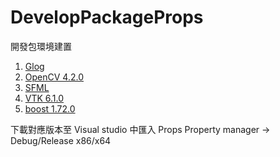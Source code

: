 # DevelopPackageProps

開發包環境建置

1. [Glog](https://code.google.com/archive/p/google-glog/)
2. [OpenCV 4.2.0](https://opencv.org/)
3. [SFML](https://www.sfml-dev.org/)
4. [VTK 6.1.0](https://vtk.org/)
5. [boost 1.72.0](https://www.boost.org/)

下載對應版本至 Visual studio 中匯入 Props
Property manager → Debug/Release x86/x64
